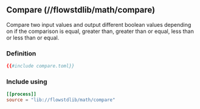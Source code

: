 ## Compare (//flowstdlib/math/compare)
Compare two input values and output different boolean values depending on if the comparison
is equal, greater than, greater than or equal, less than or less than or equal.
 
### Definition
```toml
{{#include compare.toml}}
```

### Include using
```toml
[[process]]
source = "lib://flowstdlib/math/compare"
```